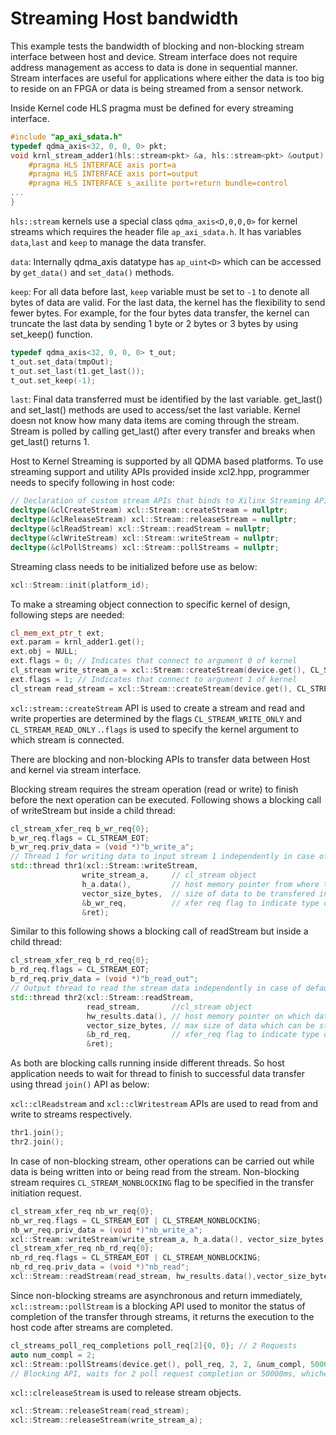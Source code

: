 Streaming Host bandwidth 
=========================

This example tests the bandwidth of blocking and non-blocking stream interface between host and device. Stream interface does not require address management as access to data is done in sequential manner. Stream interfaces are useful for applications where either the data is too big to reside on an FPGA or data is being streamed from a sensor network.


Inside Kernel code HLS pragma must be defined for every streaming interface.
```c++
#include "ap_axi_sdata.h"
typedef qdma_axis<32, 0, 0, 0> pkt;
void krnl_stream_adder1(hls::stream<pkt> &a, hls::stream<pkt> &output) {
    #pragma HLS INTERFACE axis port=a
    #pragma HLS INTERFACE axis port=output
    #pragma HLS INTERFACE s_axilite port=return bundle=control
...
}
```

`hls::stream` kernels use a special class `qdma_axis<D,0,0,0>` for kernel streams  which requires the header file `ap_axi_sdata.h`. It has variables `data`,`last` and `keep` to manage the data transfer.

`data`: Internally qdma_axis datatype has `ap_uint<D>` which can be accessed by `get_data()` and `set_data()` methods.

`keep`: For all data before last, `keep` variable must be set to `-1` to denote all bytes of data are valid. For the last data, the kernel has the flexibility to send fewer bytes. For example, for the four bytes data transfer, the kernel can truncate the last data by sending 1 byte or 2 bytes or 3 bytes by using set_keep() function.  

```c++
typedef qdma_axis<32, 0, 0, 0> t_out;
t_out.set_data(tmpOut);
t_out.set_last(t1.get_last());
t_out.set_keep(-1);
```

`last`: Final data transferred must be identified by the last variable. get_last() and set_last() methods are used to access/set the last variable. Kernel doesn not know how many data items are coming through the stream. Stream is polled by calling get_last() after every transfer and breaks when get_last() returns 1.

Host to Kernel Streaming is supported by all QDMA based platforms. To use streaming support and utility APIs provided inside xcl2.hpp, programmer needs to specify following in host code:
```c++
// Declaration of custom stream APIs that binds to Xilinx Streaming APIs.
decltype(&clCreateStream) xcl::Stream::createStream = nullptr;
decltype(&clReleaseStream) xcl::Stream::releaseStream = nullptr;
decltype(&clReadStream) xcl::Stream::readStream = nullptr;
decltype(&clWriteStream) xcl::Stream::writeStream = nullptr;
decltype(&clPollStreams) xcl::Stream::pollStreams = nullptr;
```

Streaming class needs to be initialized before use as below:
```c++
xcl::Stream::init(platform_id);
```

To make a streaming object connection to specific kernel of design, following steps are needed:
```c++
cl_mem_ext_ptr_t ext;
ext.param = krnl_adder1.get();
ext.obj = NULL;
ext.flags = 0; // Indicates that connect to argument 0 of kernel
cl_stream write_stream_a = xcl::Stream::createStream(device.get(), CL_STREAM_WRITE_ONLY, CL_STREAM, &ext,nullptr));
ext.flags = 1; // Indicates that connect to argument 1 of kernel
cl_stream read_stream = xcl::Stream::createStream(device.get(), CL_STREAM_READ_ONLY, CL_STREAM, &ext, &ret));
```

`xcl::stream::createStream` API is used to create a stream and read and write properties are determined by the flags `CL_STREAM_WRITE_ONLY` and `CL_STREAM_READ_ONLY` .`.flags` is used to specify the kernel argument to which stream is connected.

There are blocking and non-blocking APIs to transfer data between Host and kernel via stream interface.

Blocking stream requires the stream operation (read or write) to finish before the next operation can be executed. Following shows a blocking call of writeStream but inside a child thread:
```c++
cl_stream_xfer_req b_wr_req{0};
b_wr_req.flags = CL_STREAM_EOT;
b_wr_req.priv_data = (void *)"b_write_a";
// Thread 1 for writing data to input stream 1 independently in case of default blocking transfers.
std::thread thr1(xcl::Stream::writeStream, 
                write_stream_a,     // cl_stream object
                h_a.data(),         // host memory pointer from where the data has to be transferred
                vector_size_bytes,  // size of data to be transfered in bytes
                &b_wr_req,          // xfer req flag to indicate type of transfer
                &ret); 
``` 
Similar to this following shows a blocking call of readStream but inside a child thread:
```c++
cl_stream_xfer_req b_rd_req{0};
b_rd_req.flags = CL_STREAM_EOT;
b_rd_req.priv_data = (void *)"b_read_out";
// Output thread to read the stream data independently in case of default blocking transfers.
std::thread thr2(xcl::Stream::readStream,
                 read_stream,       //cl_stream object
                 hw_results.data(), // host memory pointer on which data will be read
                 vector_size_bytes, // max size of data which can be stored in host memory
                 &b_rd_req,         // xfer_req flag to indicate type of transfer
                 &ret);
``` 

As both are blocking calls running inside different threads. So host application needs to wait for thread to finish to successful data transfer using thread `join()` API as below:  


`xcl::clReadstream` and `xcl::clWritestream` APIs are used to read from and write to streams respectively.

```c++
thr1.join();
thr2.join();
``` 

In case of non-blocking stream, other operations can be carried out while data is being written into or being read from the stream. Non-blocking stream requires `CL_STREAM_NONBLOCKING` flag to be specified in the transfer initiation request.

```c++
cl_stream_xfer_req nb_wr_req{0};
nb_wr_req.flags = CL_STREAM_EOT | CL_STREAM_NONBLOCKING;
nb_wr_req.priv_data = (void *)"nb_write_a";
xcl::Stream::writeStream(write_stream_a, h_a.data(), vector_size_bytes, &nb_wr_req, &ret));
cl_stream_xfer_req nb_rd_req{0};
nb_rd_req.flags = CL_STREAM_EOT | CL_STREAM_NONBLOCKING;
nb_rd_req.priv_data = (void *)"nb_read";
xcl::Stream::readStream(read_stream, hw_results.data(),vector_size_bytes,&nb_rd_req,&ret));
```

Since non-blocking streams are asynchronous and return immediately, `xcl::stream::pollStream` is a blocking API used to monitor the status of completion of the transfer through streams, it returns the execution to the host code after streams are completed.

```c++
cl_streams_poll_req_completions poll_req[2]{0, 0}; // 2 Requests
auto num_compl = 2;
xcl::Stream::pollStreams(device.get(), poll_req, 2, 2, &num_compl, 50000, &ret);
// Blocking API, waits for 2 poll request completion or 50000ms, whichever occurs first.
```  

`xcl::clreleaseStream` is used to release stream objects.
```c++
xcl::Stream::releaseStream(read_stream);
xcl::Stream::releaseStream(write_stream_a);
```


